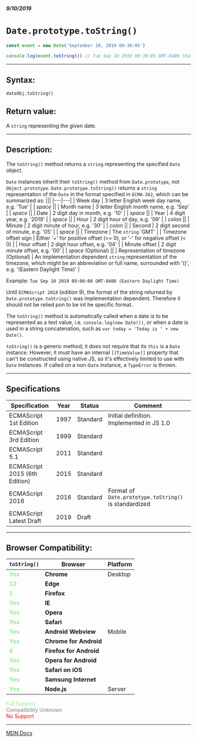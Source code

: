 ##### 9/10/2019
# `Date.prototype.toString()`

```js
const event = new Date('September 10, 2019 09:30:05')

console.log(event.toString()) // Tue Sep 10 2019 09:30:05 GMT-0400 (Eastern Daylight Time)
```

---

## Syntax:
`dateObj.toString()`

## Return value:
A `string` representing the given date.

---

## Description:
The `toString()` method returns a `string` representing the specified `Date` object.

`Date` instances inherit their `toString()` method from `Date.prototype`, not `Object.prototype`.  `Date.prototype.toString()` returns a `string` representation of the `Date` in the format specified in `ECMA-262`, which can be summarized as:
|||
|---|---|
| Week day | 3 letter English week day name, e.g. 'Tue' | 
| _space_ ||
| Month name | 3 letter English month name, e.g. 'Sep' |
| _space_ ||
| Date | 2 digit day in month, e.g. '10' |
| _space_ ||
| Year | 4 digit year, e.g. '2019' |
| _space_ ||
| Hour | 2 digit hour of day, e.g. '09' |
| _colon_ ||
| Minute | 2 digit minute of hour, e.g. '30' |
| _colon_ ||
| Second | 2 digit second of minute, e.g. '05' |
| _space_ ||
| Timezone | The `string` 'GMT' |
| Timezone offset sign | Either '+' for positive offset (>= 0), or '-' for negative offset (< 0) |
| Hour offset | 2 digit hour offset, e.g. '04' |
| Minute offset | 2 digit minute offset, e.g. '00' |
| _space_ (Optional) ||
| Representation of timezone (Optional) | An implementation dependent `string` representation of the timezone, which might be an abbreviation or full name, surrounded with '()', e.g. '(Eastern Daylight Time)' | 

Example: `Tue Sep 10 2019 09:00:00 GMT-0400 (Eastern Daylight Time)`

Until `ECMAScript 2018` (edition 9), the format of the string returned by `Date.prototype.toString()` was implementation dependent.  Therefore it should not be relied pon to be int he specific format.

The `toString()` method is automatically called when a date is to be represented as a text value, i.e. `console.log(new Date())`, or when a date is used in a string concatenation, such as `var today = 'Today is ' + new Date()`.

`toString()` is a generic method; it does not require that its `this` is a `Date` instance.  However, it must have an internal `[[TimeValue]]` property that can't be constructed using native JS, so it's effectively limited to use with `Date` instances.  If called on a non-`Date` instance, a `TypeError` is thrown.

---

## Specifications
| Specification | Year | Status | Comment |
|---|---|---|---|
| ECMAScript 1st Edition | 1997 | Standard | Initial definition. Implemented in JS 1.0 |
| ECMAScript 3rd Edition | 1999 | Standard |  |
| ECMAScript 5.1 | 2011 | Standard |  |
| ECMAScript 2015 (6th Edition) | 2015 | Standard |  |
| ECMAScript 2016 | 2016 | Standard | Format of `Date.prototype.toString()` is standardized |
| ECMAScript Latest Draft | 2019 | Draft |  |

---

## Browser Compatibility:
| `toString()` | Browser | Platform |
|---|---|---|
| <span style="color: lightgreen">**Yes**</span> | **Chrome** | Desktop | 
| <span style="color: lightgreen">**12**</span> | **Edge** || 
| <span style="color: lightgreen">**1**</span> | **Firefox** || 
| <span style="color: lightgreen">**Yes**</span> | **IE** || 
| <span style="color: lightgreen">**Yes**</span> | **Opera** || 
| <span style="color: lightgreen">**Yes**</span> | **Safari** || 
| <span style="color: lightgreen">**Yes**</span> | **Android Webview** | Mobile | 
| <span style="color: lightgreen">**Yes**</span> | **Chrome for Android** || 
| <span style="color: lightgreen">**4**</span> | **Firefox for Android** || 
| <span style="color: lightgreen">**Yes**</span> | **Opera for Android** || 
| <span style="color: lightgreen">**Yes**</span> | **Safari on iOS** || 
| <span style="color: lightgreen">**Yes**</span> | **Samsung Internet** || 
| <span style="color: lightgreen">**Yes**</span> | **Node.js** | Server | 

<span style="color: lightgreen">Full Support</span>  
<span style="color: grey">Compatibility Unknown</span>  
<span style="color: red">No Support</span>

---

[MDN Docs](https://developer.mozilla.org/en-US/docs/Web/JavaScript/Reference/Global_Objects/Date/toString)